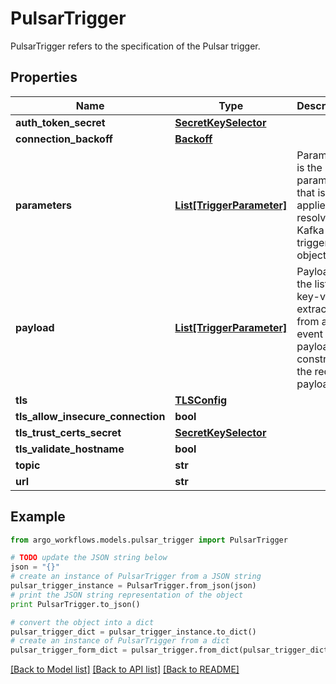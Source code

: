 # PulsarTrigger

PulsarTrigger refers to the specification of the Pulsar trigger.

## Properties

Name | Type | Description | Notes
------------ | ------------- | ------------- | -------------
**auth_token_secret** | [**SecretKeySelector**](SecretKeySelector.md) |  | [optional] 
**connection_backoff** | [**Backoff**](Backoff.md) |  | [optional] 
**parameters** | [**List[TriggerParameter]**](TriggerParameter.md) | Parameters is the list of parameters that is applied to resolved Kafka trigger object. | [optional] 
**payload** | [**List[TriggerParameter]**](TriggerParameter.md) | Payload is the list of key-value extracted from an event payload to construct the request payload. | [optional] 
**tls** | [**TLSConfig**](TLSConfig.md) |  | [optional] 
**tls_allow_insecure_connection** | **bool** |  | [optional] 
**tls_trust_certs_secret** | [**SecretKeySelector**](SecretKeySelector.md) |  | [optional] 
**tls_validate_hostname** | **bool** |  | [optional] 
**topic** | **str** |  | [optional] 
**url** | **str** |  | [optional] 

## Example

```python
from argo_workflows.models.pulsar_trigger import PulsarTrigger

# TODO update the JSON string below
json = "{}"
# create an instance of PulsarTrigger from a JSON string
pulsar_trigger_instance = PulsarTrigger.from_json(json)
# print the JSON string representation of the object
print PulsarTrigger.to_json()

# convert the object into a dict
pulsar_trigger_dict = pulsar_trigger_instance.to_dict()
# create an instance of PulsarTrigger from a dict
pulsar_trigger_form_dict = pulsar_trigger.from_dict(pulsar_trigger_dict)
```
[[Back to Model list]](../README.md#documentation-for-models) [[Back to API list]](../README.md#documentation-for-api-endpoints) [[Back to README]](../README.md)


